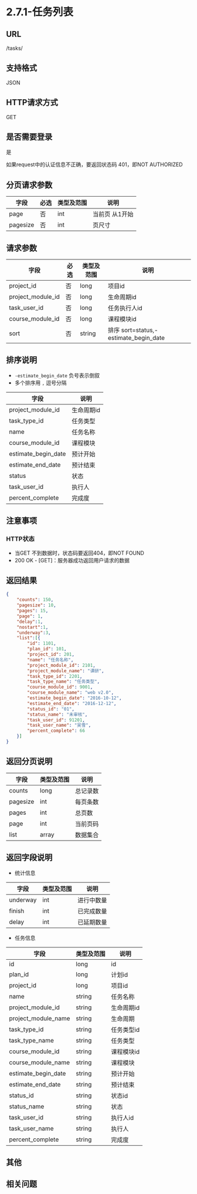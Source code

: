 # 2.7.1-任务列表

## URL

/tasks/

## 支持格式

JSON

## HTTP请求方式

GET

## 是否需要登录

是

如果request中的认证信息不正确，要返回状态码 401，即NOT AUTHORIZED

## 分页请求参数

字段 | 必选 | 类型及范围 | 说明
----|------|----------|-------------
page        |   否   | int    | 当前页 从1开始
pagesize    |   否   | int    | 页尺寸

## 请求参数

字段 | 必选 | 类型及范围 | 说明
----|------|----------|-------------
project_id            |   否   | long    | 项目id
project_module_id     |   否   | long    | 生命周期id
task_user_id          |   否   | long    | 任务执行人id
course_module_id      |   否   | long    | 课程模块id
sort                  |   否   | string  | 排序 sort=status,-estimate_begin_date

## 排序说明

- `-estimate_begin_date` 负号表示倒叙
- 多个排序用 `,` 逗号分隔

字段 | 说明
----|------
project_module_id         | 生命周期id
task_type_id              | 任务类型
name                      | 任务名称
course_module_id          | 课程模块
estimate_begin_date       | 预计开始
estimate_end_date         | 预计结束
status                    | 状态
task_user_id              | 执行人
percent_complete          | 完成度

## 注意事项

### HTTP状态

- 当GET 不到数据时，状态码要返回404，即NOT FOUND
- 200 OK - [GET]：服务器成功返回用户请求的数据

## 返回结果

```json
{
    "counts": 150,
    "pagesize": 10,
    "pages": 15,
    "page": 1,
    "delay":1,
    "nostart":1,
    "underway":3,
    "list":[{
        "id": 1101,
        "plan_id": 101,
        "project_id": 201,
        "name": "任务名称",
        "project_module_id": 2101,
        "project_module_name": "课研",
        "task_type_id": 2201,
        "task_type_name": "任务类型",
        "course_module_id": 9001,
        "course_module_name": "web v2.0",
        "estimate_begin_date": "2016-10-12",
        "estimate_end_date": "2016-12-12",
        "status_id": "01",
        "status_name": "未审核",
        "task_user_id": 91201,
        "task_user_name": "吴雪",
        "percent_complete": 66
    }]
}
```

## 返回分页说明

字段 | 类型及范围 | 说明
----|----------|-------------
counts      | long   | 总记录数
pagesize    | int    | 每页条数
pages       | int    | 总页数
page        | int    | 当前页码
list        | array  | 数据集合

## 返回字段说明

- 统计信息

字段 | 类型及范围 | 说明
----|----------|-------------
underway  | int  | 进行中数量
finish    | int  | 已完成数量
delay     | int  | 已延期数量



- 任务信息

字段 | 类型及范围 | 说明
----|----------|-------------
id                      | long       | id
plan_id                 | long       | 计划id
project_id              | long       | 项目id
name                    | string     | 任务名称
project_module_id       | string     | 生命周期id
project_module_name     | string     | 生命周期
task_type_id            | string     | 任务类型id
task_type_name          | string     | 任务类型
course_module_id        | string     | 课程模块id
course_module_name      | string     | 课程模块
estimate_begin_date     | string     | 预计开始
estimate_end_date       | string     | 预计结束
status_id               | string     | 状态id
status_name             | string     | 状态
task_user_id            | string     | 执行人id
task_user_name          | string     | 执行人
percent_complete        | string     | 完成度

## 其他

## 相关问题
